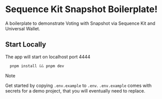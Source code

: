 # Sequence Kit Snapshot Boilerplate!

A boilerplate to demonstrate Voting with Snapshot via Sequence Kit and Universal Wallet.

## Start Locally

The app will start on localhost port 4444

```js
  pnpm install && pnpm dev
```

> [!NOTE]  
> Get started by copying `.env.example` to `.env`.
> `.env.example` comes with secrets for a demo project, that you will eventually need to replace.

